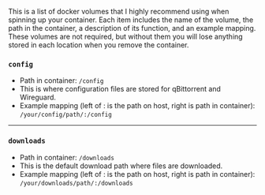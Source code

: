 This is a list of docker volumes that I highly recommend using when spinning up your container. Each item includes the name of the volume, the path in the container, a description of its function, and an example mapping. These volumes are not required, but without them you will lose anything stored in each location when you remove the container.

### `config`
  * Path in container: `/config`
  * This is where configuration files are stored for qBittorrent and Wireguard.
  * Example mapping (left of : is the path on host, right is path in container): `/your/config/path/:/config`

***

### `downloads`
  * Path in container: `/downloads`
  * This is the default download path where files are downloaded.
  * Example mapping (left of : is the path on host, right is path in container): `/your/downloads/path/:/downloads`